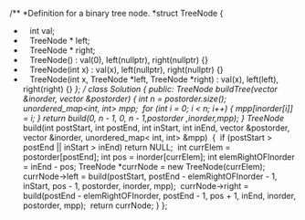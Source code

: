 /**
*Definition for a binary tree node.
*struct TreeNode {
*    int val;
*    TreeNode * left;
*    TreeNode * right;
*    TreeNode() : val(0), left(nullptr), right(nullptr) {}
*    TreeNode(int x) : val(x), left(nullptr), right(nullptr) {}
*    TreeNode(int x, TreeNode *left, TreeNode *right) : val(x), left(left), right(right) {}
*};
*/
class Solution
{
public:
TreeNode* buildTree(vector<int> &inorder, vector<int> &postorder)
{
int n = postorder.size();
unordered_map<int, int> mpp;
​
for (int i = 0; i < n; i++)
{
mpp[inorder[i]] = i;
}
​
return build(0, n - 1, 0, n - 1,postorder ,inorder,mpp);
}
​
TreeNode* build(int postStart, int postEnd, int inStart, int inEnd, vector<int> &postorder, vector<int> &inorder, unordered_map< int, int> &mpp)
​
{
​
if (postStart > postEnd || inStart > inEnd)
return NULL;
​
int currElem = postorder[postEnd];
int pos = inorder[currElem];
int elemRightOFInorder = inEnd - pos;
TreeNode *currNode = new TreeNode(currElem);
currNode->left = build(postStart, postEnd - elemRightOFInorder - 1, inStart, pos - 1, postorder, inorder, mpp);
​
currNode->right = build(postEnd - elemRightOFInorder, postEnd - 1, pos + 1, inEnd, inorder, postorder, mpp);
​
return currNode;
}
};